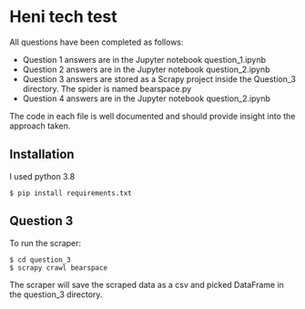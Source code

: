 # Heni tech test
All questions have been completed as follows:
- Question 1 answers are in the Jupyter notebook question_1.ipynb
- Question 2 answers are in the Jupyter notebook question_2.ipynb
- Question 3 answers are stored as a Scrapy project inside the Question_3 directory. The spider is named bearspace.py
- Question 4 answers are in the Jupyter notebook question_2.ipynb

The code in each file is well documented and should provide insight into the approach taken.

## Installation
I used python 3.8

    $ pip install requirements.txt

## Question 3
To run the scraper:

    $ cd question_3    
    $ scrapy crawl bearspace

The scraper will save the scraped data as a csv and picked DataFrame in the question_3 directory.
